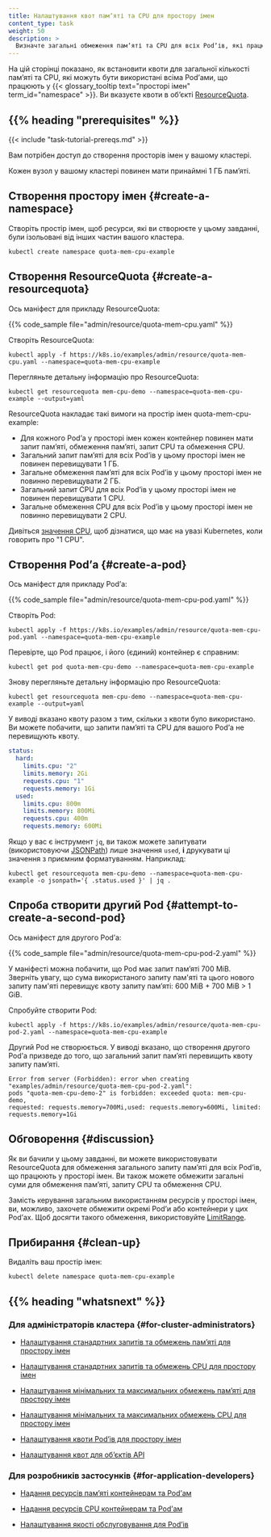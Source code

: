 ```yaml
---
title: Налаштування квот памʼяті та CPU для простору імен
content_type: task
weight: 50
description: >
  Визначте загальні обмеження памʼяті та CPU для всіх Podʼів, які працюють у просторі імен.
---
```


<!-- overview -->

На цій сторінці показано, як встановити квоти для загальної кількості памʼяті та CPU, які можуть бути використані всіма Podʼами, що працюють у {{< glossary_tooltip text="просторі імен" term_id="namespace" >}}. Ви вказуєте квоти в обʼєкті [ResourceQuota](/docs/reference/kubernetes-api/policy-resources/resource-quota-v1/).

## {{% heading "prerequisites" %}}

{{< include "task-tutorial-prereqs.md" >}}

Вам потрібен доступ до створення просторів імен у вашому кластері.

Кожен вузол у вашому кластері повинен мати принаймні 1 ГБ памʼяті.

<!-- steps -->

## Створення простору імен {#create-a-namespace}

Створіть простір імен, щоб ресурси, які ви створюєте у цьому завданні, були ізольовані від інших частин вашого кластера.

```shell
kubectl create namespace quota-mem-cpu-example
```

## Створення ResourceQuota {#create-a-resourcequota}

Ось маніфест для прикладу ResourceQuota:

{{% code_sample file="admin/resource/quota-mem-cpu.yaml" %}}

Створіть ResourceQuota:

```shell
kubectl apply -f https://k8s.io/examples/admin/resource/quota-mem-cpu.yaml --namespace=quota-mem-cpu-example
```

Перегляньте детальну інформацію про ResourceQuota:

```shell
kubectl get resourcequota mem-cpu-demo --namespace=quota-mem-cpu-example --output=yaml
```

ResourceQuota накладає такі вимоги на простір імен quota-mem-cpu-example:

* Для кожного Podʼа у просторі імен кожен контейнер повинен мати запит памʼяті, обмеження памʼяті, запит CPU та обмеження CPU.
* Загальний запит памʼяті для всіх Podʼів у цьому просторі імен не повинен перевищувати 1 ГБ.
* Загальне обмеження памʼяті для всіх Podʼів у цьому просторі імен не повинно перевищувати 2 ГБ.
* Загальний запит CPU для всіх Podʼів у цьому просторі імен не повинен перевищувати 1 CPU.
* Загальне обмеження CPU для всіх Podʼів у цьому просторі імен не повинно перевищувати 2 CPU.

Дивіться [значення CPU](/docs/concepts/configuration/manage-resources-containers/#meaning-of-cpu), щоб дізнатися, що має на увазі Kubernetes, коли говорить про "1 CPU".

## Створення Podʼа {#create-a-pod}

Ось маніфест для прикладу Podʼа:

{{% code_sample file="admin/resource/quota-mem-cpu-pod.yaml" %}}

Створіть Pod:

```shell
kubectl apply -f https://k8s.io/examples/admin/resource/quota-mem-cpu-pod.yaml --namespace=quota-mem-cpu-example
```

Перевірте, що Pod працює, і його (єдиний) контейнер є справним:

```shell
kubectl get pod quota-mem-cpu-demo --namespace=quota-mem-cpu-example
```

Знову перегляньте детальну інформацію про ResourceQuota:

```shell
kubectl get resourcequota mem-cpu-demo --namespace=quota-mem-cpu-example --output=yaml
```

У виводі вказано квоту разом з тим, скільки з квоти було використано. Ви можете побачити, що запити памʼяті та CPU для вашого Podʼа не перевищують квоту.

```yaml
status:
  hard:
    limits.cpu: "2"
    limits.memory: 2Gi
    requests.cpu: "1"
    requests.memory: 1Gi
  used:
    limits.cpu: 800m
    limits.memory: 800Mi
    requests.cpu: 400m
    requests.memory: 600Mi
```

Якщо у вас є інструмент `jq`, ви також можете запитувати (використовуючи [JSONPath](/docs/reference/kubectl/jsonpath/)) лише значення `used`, **і** друкувати ці значення з приємним форматуванням. Наприклад:

```shell
kubectl get resourcequota mem-cpu-demo --namespace=quota-mem-cpu-example -o jsonpath='{ .status.used }' | jq .
```

## Спроба створити другий Pod {#attempt-to-create-a-second-pod}

Ось маніфест для другого Podʼа:

{{% code_sample file="admin/resource/quota-mem-cpu-pod-2.yaml" %}}

У маніфесті можна побачити, що Pod має запит памʼяті 700 MiB. Зверніть увагу, що сума використаного запиту пам'яті та цього нового запиту пам'яті перевищує квоту запиту памʼяті: 600 MiB + 700 MiB > 1 GiB.

Спробуйте створити Pod:

```shell
kubectl apply -f https://k8s.io/examples/admin/resource/quota-mem-cpu-pod-2.yaml --namespace=quota-mem-cpu-example
```

Другий Pod не створюється. У виводі вказано, що створення другого Podʼа призведе до того, що загальний запит памʼяті перевищить квоту запиту памʼяті.

```none
Error from server (Forbidden): error when creating "examples/admin/resource/quota-mem-cpu-pod-2.yaml":
pods "quota-mem-cpu-demo-2" is forbidden: exceeded quota: mem-cpu-demo,
requested: requests.memory=700Mi,used: requests.memory=600Mi, limited: requests.memory=1Gi
```

## Обговорення {#discussion}

Як ви бачили у цьому завданні, ви можете використовувати ResourceQuota для обмеження загального запиту памʼяті для всіх Podʼів, що працюють у просторі імен. Ви також можете обмежити загальні суми для обмеження памʼяті, запиту CPU та обмеження CPU.

Замість керування загальним використанням ресурсів у просторі імен, ви, можливо, захочете обмежити окремі Podʼи або контейнери у цих Podʼах. Щоб досягти такого обмеження, використовуйте [LimitRange](/docs/concepts/policy/limit-range/).

## Прибирання {#clean-up}

Видаліть ваш простір імен:

```shell
kubectl delete namespace quota-mem-cpu-example
```

## {{% heading "whatsnext" %}}

### Для адміністраторів кластера {#for-cluster-administrators}

* [Налаштування станадртних запитів та обмежень памʼяті для простору імен](/docs/tasks/administer-cluster/manage-resources/memory-default-namespace/)

* [Налаштування станадртних запитів та обмежень CPU для простору імен](/docs/tasks/administer-cluster/manage-resources/cpu-default-namespace/)

* [Налаштування мінімальних та максимальних обмежень памʼяті для простору імен](/docs/tasks/administer-cluster/manage-resources/memory-constraint-namespace/)

* [Налаштування мінімальних та максимальних обмежень CPU для простору імен](/docs/tasks/administer-cluster/manage-resources/cpu-constraint-namespace/)

* [Налаштування квоти Podʼів для простору імен](/docs/tasks/administer-cluster/manage-resources/quota-pod-namespace/)

* [Налаштування квот для обʼєктів API](/docs/tasks/administer-cluster/quota-api-object/)

### Для розробників застосунків {#for-application-developers}

* [Надання ресурсів памʼяті контейнерам та Podʼам](/docs/tasks/configure-pod-container/assign-memory-resource/)

* [Надання ресурсів CPU контейнерам та Podʼам](/docs/tasks/configure-pod-container/assign-cpu-resource/)

* [Налаштування якості обслуговування для Podʼів](/docs/tasks/configure-pod-container/quality-service-pod/)
